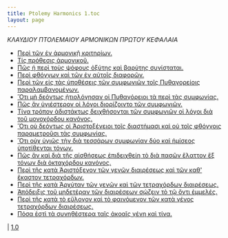 ```yaml
---
title: Ptolemy Harmonics 1.toc
layout: page
---
```




*ΚΛΑΥΔΙΟΥ ΠΤΟΛΕΜΑΙΟΥ ΑΡΜΟΝΙΚΩΝ ΠΡΩΤΟΥ ΚΕΦΑΛΑΙΑ*

-  [Περὶ τῶν ἐν ἁρμονικῇ κριτηρίων.](../1.1/)
-  [Τίς πρόθεσις ἁρμονικοῦ.](../1.2/)
-  [Πῶς ἡ περὶ τοὺς ψόφους ὀξύτης καὶ βαρύτης συνίσταται.](../1.3/)
-  [Περὶ φθόγγων καὶ τῶν ἐν αὐτοῖς διαφορῶν.](../1.4/)
-  [Περὶ τῶν εἰς τὰς ὑποθέσεις τῶν συμφωνιῶν τοῖς Πυθαγορείοις παραλαμβανομένων.](../1.5/)
-  [Ὅτι μὴ δεόντως ᾐτιολόγησαν οἱ Πυθαγόρειοι τὰ περὶ τὰς συμφωνίας.](../1.6/)
-  [Πῶς ἂν ὑγιέστερον οἱ λόγοι διορίζοιντο τῶν συμφωνιῶν.](../1.7/)
-  [Τίνα τρόπον ἀδιστάκτως δειχθήσονται τῶν συμφωνιῶν οἱ λόγοι διὰ τοῦ μονοχόρδου κανόνος.](../1.8/)
-  [Ὅτι οὐ δεόντως οἱ Ἀριστοξένειοι τοῖς διαστήμασι καὶ οὐ τοῖς φθόγγοις παραμετροῦσι τὰς συμφωνίας.](../1.9/)
-  [Ὅτι οὐχ ὑγιῶς τὴν διὰ τεσσάρων συμφωνίαν δύο καὶ ἡμίσεος ὑποτίθενται τόνων.](../1.10/)
-  [Πῶς ἂν καὶ διὰ τῆς αἰσθήσεως ἐπιδειχθείη τὸ διὰ πασῶν ἔλαττον ἓξ τόνων διὰ ὀκταχόρδου κανόνος.](../1.11/)
-  [Περὶ τῆς κατὰ Ἀριστόξενον τῶν γενῶν διαιρέσεως καὶ τῶν καθ' ἕκαστον τετραχόρδων.](../1.12/)
-  [Περὶ τῆς κατὰ Ἀρχύταν τῶν γενῶν καὶ τῶν τετραχόρδων διαιρέσεως.](../1.13/)
-  [Ἀπόδειξις τοῦ μηδετέραν τῶν διαιρέσεων σῴζειν τὸ τῷ ὄντι ἐμμελές.](../1.14/)
-  [Περὶ τῆς κατὰ τὸ εὔλογον καὶ τὸ φαινόμενον τῶν κατὰ γένος τετραχόρδων διαιρέσεως.](../1.15/)
-  [Πόσα ἐστὶ τὰ συνηθέστερα ταῖς ἀκοαῖς γένη καὶ τίνα.](../1.16/)



 | [1.0](../1.0/) 

